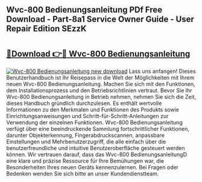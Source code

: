 ## Wvc-800 Bedienungsanleitung PDf Free Download - Part-8a1 Service Owner Guide - User Repair Edition SEzzK

# <h2><a href="http://df2r9s.blite.top/?on=Wvc-800+Bedienungsanleitung">🔗Download 👉🔴 Wvc-800 Bedienungsanleitung</a></h2>

[![Wvc-800 Bedienungsanleitung new download](https://i.imgur.com/lujVjoI.png)](http://df2r9s.blite.top/?on=Wvc-800+Bedienungsanleitung)
Lass uns anfangen! Dieses Benutzerhandbuch ist Ihr Reisepass in die Welt der Möglichkeiten mit Ihrem neuen Wvc-800 Bedienungsanleitung. Machen Sie sich mit den Funktionen, dem Installationsprozess und den Betriebsrichtlinien vertraut. Bevor Sie Ihr Wvc-800 Bedienungsanleitung in Betrieb nehmen, nehmen Sie sich die Zeit, dieses Handbuch gründlich durchzulesen. Es enthält wertvolle Informationen zu den Merkmalen und Funktionen des Produkts sowie Einrichtungsanweisungen und Schritt-für-Schritt-Anleitungen zur Verwendung der einzelnen Funktionen. Wvc-800 Bedienungsanleitung verfügt über eine beeindruckende Sammlung fortschrittlicher Funktionen, darunter Objekterkennung, Fingerabdruckscannen, anpassbare Einstellungen und Mehrbenutzerzugriff, die alle einfach über die benutzerfreundliche und intuitive Benutzeroberfläche gesteuert werden können. Wir vertrauen darauf, dass das Wvc-800 BedienungsanleitungD eine klare und präzise Ressource für Ihre Bemühungen war, die Besonderheiten Ihres neuen Geräts kennenzulernen. Bei Fragen oder Bedenken wenden Sie sich bitte an unser Kundendienstteam.
